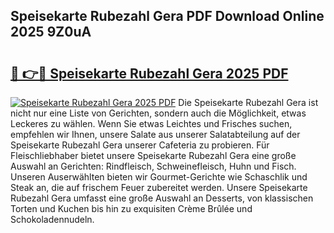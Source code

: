 ## Speisekarte Rubezahl Gera PDF Download Online 2025 9Z0uA

# <h2><a href="http://gc5qa66.nevu.top/?p=Speisekarte+Rubezahl+Gera">🔗 👉🔴 Speisekarte Rubezahl Gera 2025 PDF</a></h2>

[![Speisekarte Rubezahl Gera 2025 PDF](https://i.imgur.com/dBaPXMq.png)](http://gc5qa66.nevu.top/?p=Speisekarte+Rubezahl+Gera)
Die Speisekarte Rubezahl Gera ist nicht nur eine Liste von Gerichten, sondern auch die Möglichkeit, etwas Leckeres zu wählen. Wenn Sie etwas Leichtes und Frisches suchen, empfehlen wir Ihnen, unsere Salate aus unserer Salatabteilung auf der Speisekarte Rubezahl Gera unserer Cafeteria zu probieren. Für Fleischliebhaber bietet unsere Speisekarte Rubezahl Gera eine große Auswahl an Gerichten: Rindfleisch, Schweinefleisch, Huhn und Fisch. Unseren Auserwählten bieten wir Gourmet-Gerichte wie Schaschlik und Steak an, die auf frischem Feuer zubereitet werden. Unsere Speisekarte Rubezahl Gera umfasst eine große Auswahl an Desserts, von klassischen Torten und Kuchen bis hin zu exquisiten Crème Brûlée und Schokoladennudeln.
